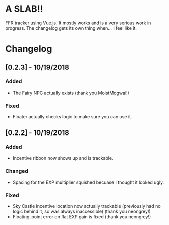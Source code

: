 # A SLAB!!
FFR tracker using Vue.js. It mostly works and is a very serious work in progress. The changelog gets its own thing when... I feel like it.

# Changelog

## [0.2.3] - 10/19/2018

### Added
- The Fairy NPC actually exists (thank you MoistMogwai!)

### Fixed
- Floater actually checks logic to make sure you can use it.

## [0.2.2] - 10/19/2018
### Added
- Incentive ribbon now shows up and is trackable.

### Changed
- Spacing for the EXP multiplier squished becuase I thought it looked ugly.

### Fixed
- Sky Castle incentive location now actually trackable (previously had no logic behind it, so was always inaccessible) (thank you neongrey!)
- Floating-point error on flat EXP gain is fixed (thank you neongrey!)